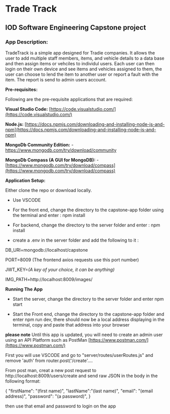 # Trade Track
## IOD Software Engineering Capstone project
### App Description:

TradeTrack is a simple app designed for Tradie companies. It allows the user to add multiple staff members, items, and vehicle details to a data base and then assign items or vehciles to individul users. Each user can then login on their own device and see items and vehicles assigned to them, the user can choose to lend the item to another user or report a fault with the item. The report is send to admin users account. 


**Pre-requisites:**  
  
Following are the pre-requisite applications that are required:  
  
**Visual Studio Code:** [https://code.visualstudio.com/](https://code.visualstudio.com/)

  
**Node.js:** [https://docs.npmjs.com/downloading-and-installing-node-js-and-npm](https://docs.npmjs.com/downloading-and-installing-node-js-and-npm)


**MongoDb Community Edition:** - https://www.mongodb.com/try/download/community


**MongoDb Compass (A GUI for MongoDB):** - [https://www.mongodb.com/try/download/compass](https://www.mongodb.com/try/download/compass)

  




**Application Setup:**




Either clone the repo or download locally.
-   Use VSCODE
-   For the front end, change the directory to the capstone-app folder using the terminal and enter :
npm install

-   For backend, change the directory to the server folder and enter :
npm install

-   create a .env in the server folder and add the following to it :

DB_URI=mongodb://localhost/capstone

PORT=8009 (The frontend axios requests use this port number)

JWT_KEY=*(A key of your choice, it can be anything)*

IMG_PATH=http://localhost:8009/images/

**Running The App**

-   Start the server, change the directory to the server folder and enter npm start

-   Start the Front end, change the directory to the capstone-app folder and enter npm run dev, there should now be a local address displaying in the terminal, copy and paste that address into your browser

**please note**
Until this app is updated, you will need to create an admin user using an API Platform such as PostMan [https://www.postman.com/](https://www.postman.com/)


First you will use VSCODE and go to "server/routes/userRoutes.js" and remove 'auth' from router.post('/create'....

From post man, creat a new post request to http://localhost:8009/users/create and send raw JSON in the body in the following format:


{
  "firstName": "(first name)",
  "lastName":"(last name)",
  "email": "(email address)",
  "password": "(a password)",
}

then use that email and password to login on the app
